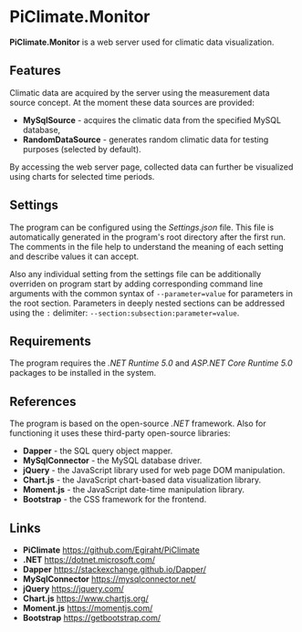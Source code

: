 # PiClimate.Monitor

**PiClimate.Monitor** is a web server used for climatic data visualization.

## Features

Climatic data are acquired by the server using the measurement data source concept.
At the moment these data sources are provided:

* **MySqlSource** - acquires the climatic data from the specified MySQL database,
* **RandomDataSource** - generates random climatic data for testing purposes (selected by default).

By accessing the web server page, collected data can further be visualized using charts for selected time periods.

## Settings

The program can be configured using the *Settings.json* file. This file is automatically generated in the program's root
directory after the first run. The comments in the file help to understand the meaning of each setting and describe
values it can accept.

Also any individual setting from the settings file can be additionally overriden on program start by adding
corresponding command line arguments with the common syntax of `--parameter=value` for parameters in the root section.
Parameters in deeply nested sections can be addressed using the `:` delimiter: `--section:subsection:parameter=value`.

## Requirements

The program requires the *.NET Runtime 5.0* and *ASP.NET Core Runtime 5.0* packages to be installed in the system.

## References

The program is based on the open-source *.NET* framework. Also for functioning it uses these third-party open-source
libraries:

* **Dapper** - the SQL query object mapper.
* **MySqlConnector** - the MySQL database driver.
* **jQuery** - the JavaScript library used for web page DOM manipulation.
* **Chart.js** - the JavaScript chart-based data visualization library.
* **Moment.js** - the JavaScript date-time manipulation library.
* **Bootstrap** - the CSS framework for the frontend.

## Links

* **PiClimate** <https://github.com/Egiraht/PiClimate>
* **.NET** <https://dotnet.microsoft.com/>
* **Dapper** <https://stackexchange.github.io/Dapper/>
* **MySqlConnector** <https://mysqlconnector.net/>
* **jQuery** <https://jquery.com/>
* **Chart.js** <https://www.chartjs.org/>
* **Moment.js** <https://momentjs.com/>
* **Bootstrap** <https://getbootstrap.com/>
